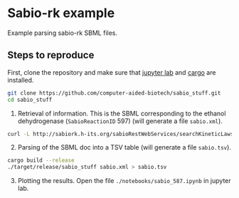 # Sabio-rk example

Example parsing sabio-rk SBML files. 

## Steps to reproduce

First, clone the repository and make sure that [jupyter lab](https://jupyter.org/) and [cargo](https://doc.rust-lang.org/cargo/getting-started/installation.html) are installed.

```bash
git clone https://github.com/computer-aided-biotech/sabio_stuff.git
cd sabio_stuff
```

1. Retrieval of information. This is the SBML corresponding to the ethanol dehydrogenase (`SabioReactionID` 597) (will generate a file `sabio.xml`).
  ```bash
  curl -L http://sabiork.h-its.org/sabioRestWebServices/searchKineticLaws/sbml\?q\=SabioReactionID:"597" > sabio597.xml
  ```
2. Parsing of the SBML doc into a TSV table (will generate a file `sabio.tsv`).
  ```bash
  cargo build --release
  ./target/release/sabio_stuff sabio.xml > sabio.tsv
  ```
3. Plotting the results. Open the file `./notebooks/sabio_587.ipynb` in jupyter lab.
